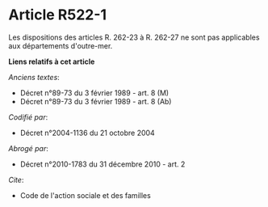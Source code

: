 # Article R522-1

Les dispositions des articles R. 262-23 à R. 262-27 ne sont pas applicables aux départements d'outre-mer.

**Liens relatifs à cet article**

_Anciens textes_:

  - Décret n°89-73 du 3 février 1989 - art. 8 (M)
  - Décret n°89-73 du 3 février 1989 - art. 8 (Ab)

_Codifié par_:

  - Décret n°2004-1136 du 21 octobre 2004

_Abrogé par_:

  - Décret n°2010-1783 du 31 décembre 2010 - art. 2

_Cite_:

  - Code de l'action sociale et des familles
